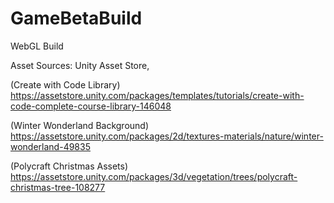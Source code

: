 # GameBetaBuild
 WebGL Build
 
 Asset Sources:
 Unity Asset Store,
 
 (Create with Code Library)
 https://assetstore.unity.com/packages/templates/tutorials/create-with-code-complete-course-library-146048

(Winter Wonderland Background)
https://assetstore.unity.com/packages/2d/textures-materials/nature/winter-wonderland-49835

(Polycraft Christmas Assets)
https://assetstore.unity.com/packages/3d/vegetation/trees/polycraft-christmas-tree-108277
